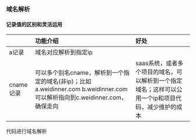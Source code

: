 ### 域名解析

#### 记录值的区别和灵活运用

|  | 功能介绍 | 好处 |
| :--- | :--- | :--- |
| a记录 | 域名对应解析到指定ip |  |
| cname记录 | 可以多个别名cname，解析到一个指定的域名\(非ip\)；比如a.weidinner.com b.weidinner.com可以解析指向到c.weidinner.com，确保走向 | saas系统，或者多个项目的域名，可以解析到一个指定域名；这样可以公用一个ip和项目代码，减少维护的成本 |

代码进行域名解析

